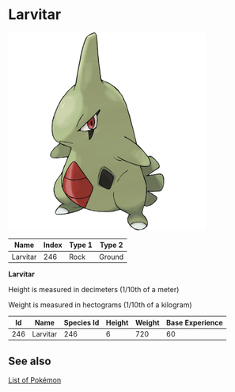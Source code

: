 # Larvitar


![Larvitar](images/246.png)

| **Name** | **Index** | **Type 1** | **Type 2** |
|----|----|----|----|
| Larvitar | 246 | Rock | Ground  |

**Larvitar** 


Height is measured in decimeters (1/10th of a meter)

Weight is measured in hectograms (1/10th of a kilogram)

| **Id** | **Name** | **Species Id** | **Height** | **Weight** | **Base Experience** |
|--------|----------|----------------|------------|------------|---------------------|
| 246 | Larvitar | 246 | 6 | 720 | 60 |


## See also

[List of Pokémon](../pokemon.md)

